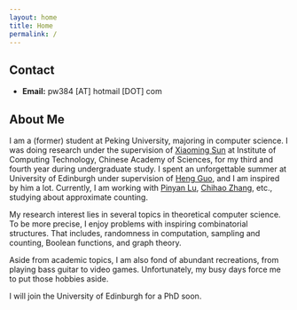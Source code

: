 ```yaml
---
layout: home
title: Home
permalink: /
---
```


## Contact

* **Email:**  pw384 [AT] hotmail [DOT] com

## About Me

I am a (former) student at Peking University, majoring in computer science. I was doing research under the supervision of [Xiaoming Sun](http://theory.ict.ac.cn/en/) at Institute of Computing Technology, Chinese Academy of Sciences, for my third and fourth year during undergraduate study. I spent an unforgettable summer at University of Edinburgh under supervision of [Heng Guo](http://homepages.inf.ed.ac.uk/hguo/), and I am inspired by him a lot. Currently, I am working with [Pinyan Lu](http://itcs.shufe.edu.cn/pinyan), [Chihao Zhang](http://chihaozhang.com/), etc., studying about approximate counting. 

My research interest lies in several topics in theoretical computer science. To be more precise, I enjoy problems with inspiring combinatorial structures. That includes, randomness in computation, sampling and counting, Boolean functions, and graph theory. 

Aside from academic topics, I am also fond of abundant recreations, from playing bass guitar to video games. Unfortunately, my busy days force me to put those hobbies aside.

I will join the University of Edinburgh for a PhD soon. 

